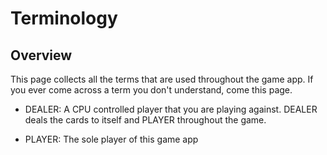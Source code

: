 # Terminology

## Overview

This page collects all the terms that are used throughout the game app.  If you ever come across a term you don't understand, come this page.

- DEALER: A CPU controlled player that you are playing against.  DEALER deals the cards to itself and PLAYER throughout the game.

- PLAYER: The sole player of this game app